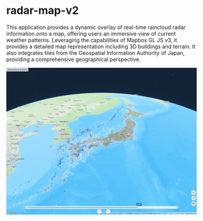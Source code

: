 # radar-map-v2
This application provides a dynamic overlay of real-time raincloud radar information onto a map, offering users an immersive view of current weather patterns.  Leveraging the capabilities of Mapbox GL JS v3, it provides a detailed map representation including 3D buildings and terrain. It also integrates tiles from the Geospatial Information Authority of Japan, providing a comprehensive geographical perspective.

![Earth View](assets/earth_view.webp)
